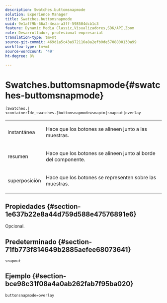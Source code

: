 ```yaml
---
description: Swatches.buttomsnapmode
solution: Experience Manager
title: Swatches.buttomsnapmode
uuid: 9e1aff9b-66a2-4eaa-a3ff-598504dcb1c3
feature: Dynamic Media Classic,Visualizadores,SDK/API,Zoom
role: Desarrollador, profesional empresarial
translation-type: tm+mt
source-git-commit: 469d1a5c43a972116a8a2efb0de5708800130a99
workflow-type: tm+mt
source-wordcount: '49'
ht-degree: 8%

---
```



# Swatches.buttomsnapmode{#swatches-buttomsnapmode}

`[Swatches.|<containerId>_swatches.]buttonsnapmode=snapin|snapout|overlay`

<table id="table_4322E3ECE9354016B891F5E7A35D6A2A"> 
 <tbody> 
  <tr> 
   <td> <p> <span class="codeph"> <span class="varname"> instantánea</span> </span> </p> </td> 
   <td> <p>Hace que los botones se alineen junto a las muestras. </p> </td> 
  </tr> 
  <tr> 
   <td> <p> <span class="codeph"> <span class="varname"> resumen</span> </span> </p> </td> 
   <td> <p>Hace que los botones se alineen junto al borde del componente. </p> </td> 
  </tr> 
  <tr> 
   <td> <p> <span class="codeph"> <span class="varname"> superposición</span> </span> </p> </td> 
   <td> <p>Hace que los botones se representen sobre las muestras. </p> </td> 
  </tr> 
 </tbody> 
</table>

## Propiedades {#section-1e637b22e8a44d759d588e47576891e6}

Opcional.

## Predeterminado {#section-71fb773f814649b2885aefee68073641}

`snapout`

## Ejemplo {#section-bce98c31f08a4a0ab262fab7f95ba020}

`buttonsnapmode=overlay`
